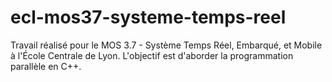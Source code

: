 # ecl-mos37-systeme-temps-reel
Travail réalisé pour le MOS 3.7 - Système Temps Réel, Embarqué, et Mobile à l'École Centrale de Lyon. L'objectif est d'aborder la programmation parallèle en C++.
